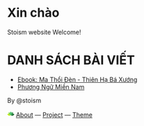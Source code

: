 # Xin chào
Stoism website
Welcome!

# DANH SÁCH BÀI VIẾT
* [Ebook: Ma Thổi Đèn - Thiên Hạ Bá Xướng](pages/231203/MaThoiDen.html)
* [Phương Ngữ Miền Nam](/phuongngumiennam.html)











<p>By @stoism</p>
<p>
  <a href="/pages/about.html"><img src="pages/source/logo16.png" width="16" /></a> <a href="/pages/about.html">About</a>
  &mdash;
  <a href="https://github.com/stoism/stoism.github.io" target="_blank" rel="noopener noreferrer">Project</a> 
  &mdash;
  <a href="https://pages.github.com/themes" target="_blank" rel="noopener noreferrer">Theme</a>
</p>
